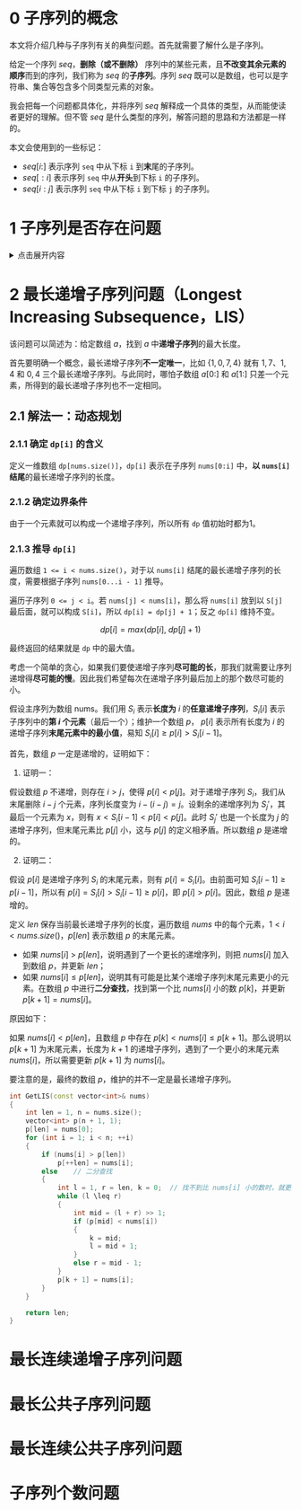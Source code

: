 # 0 子序列的概念

本文将介绍几种与子序列有关的典型问题。首先就需要了解什么是子序列。

给定一个序列 $seq$，**删除（或不删除）** 序列中的某些元素，且**不改变其余元素的顺序**而到的序列，我们称为 $seq$ 的**子序列**。序列 $seq$ 既可以是数组，也可以是字符串、集合等包含多个同类型元素的对象。

我会把每一个问题都具体化，并将序列 $seq$ 解释成一个具体的类型，从而能使读者更好的理解。但不管 $seq$ 是什么类型的序列，解答问题的思路和方法都是一样的。

本文会使用到的一些标记：

- $seq[i:]$ 表示序列 `seq` 中从下标 `i` 到**末**尾的子序列。
- $seq[:i]$ 表示序列 `seq` 中从**开头**到下标 `i` 的子序列。
- $seq[i:j]$ 表示序列 `seq` 中从下标 `i` 到下标 `j` 的子序列。

# 1 子序列是否存在问题

<details>
<summary>点击展开内容</summary>

## 1.1 问题概述

该问题可以简述为：给定字符串 $s$ 和 $t$ ，判断 $s$ 是否为 $t$ 的**子序列**。

## 1.2 解法一：贪心 + 双指针

### 1.2.1 匹配过程

定义两个指针 $i$ 和 $j$，分别指向字符串 $s$ 和 $t$ 的首字符。遍历两个字符串，并对 $s[i]$ 和 $t[j]$ 进行匹配。如果匹配成功，则 $i$ 和 $j$ 同时向后移，否则只有 $j$ 向后移。如果最终 $i$ 移动到了 $s$ 的末尾，说明 $s$ 中所有字符都匹配成功了，即表明 $s$ 是 $t$ 的子序列。

有一点要注意，对于 $s[i]$，在 $t$ 中可能不止一个位置可以匹配，那究竟是匹配哪一个呢？从贪心的策略来上，我们选择匹配**先出现的那个字符**。

假如 $s[i]$ 在 $t$ 中出现了两次，一个位置在 $j_1$，另一个在 $j_2$，且 $j_1 < j_2$。那么匹配 $t[j_1]$ 是更优的选择。因为在 $t[j_2]$ 后面出现的字符，同时也在 $t[j_1]$ 的后面；而先匹配 $t[j_1]$ 的话，在 $t[j_1]$ 和 $t[j_2]$ 之间就有更多的字符可以进行匹配，增大了匹配成功的概率。

### 1.2.2 C++ 代码

```cpp
bool IsSubsequence(const string& s, const string& t)
{
    int i = 0;
    for (int j = 0; j < t.size(); ++j)
        if (s[i] == t[j]) ++i;

    return i == s.size();
}
```

## 1.3 解法二：动态规划 + 哈希表

问题升级一下：假如有大量输入的 $s$，称作 $s1$, $s2$, ... , $sk$ 其中 $k >= 10$ 亿，你需要依次检查它们是否为 $t$ 的子序列。在这种情况下，还采用解法一肯定会超时。不妨通过动态规划的方法，建立一个哈希表，再通过哈希表去匹配 `s` 中的每一个字符，速度就会快很多了。

### 1.3.1 确定 $dp[i][j]$ 的含义

这种类似于对同一个主串做很多次匹配的问题，可以像 $KMP$ 算法一样，先用一些时间将主串中的信息建立成一个哈希表，就可以快速的进行匹配。在这里，我们姑且将字符串 $t$ 称作**主串**。

假设主串 $t$ 的长度为 $n$。定义二维数组 $dp[n + 1][26]$，$dp[i][j]$ 表示主串 $t$ 中，从位置 $i$ 开始（包括 $i$ 在内）往后字符 $j$ **第一次出现**的位置。计算完 $dp$ 后，就能得到 $t$ 中从**每一个位置**开始往后**所有字符**第一次出现的位置。数组 $dp$ 也就是我们所说的哈希表。

由于需要记录后面的字符第一次出现的次数，所以需要采用**倒序遍历**。

### 1.3.2 确定边界条件

当 $i = n - 1$，除了位置 $n - 1$，再往后就没有任何字符了，无法继续匹配。因此可以令所有的 $dp[n][j] = n(0 \leq j < 26)$，这样就能正常匹配 $dp[n - 1][j]$。且当 $dp[i][j] = n$ 时，表明从 $i$ 开始往后不存在字符 $j$ 了，匹配结束。

### 1.3.3 推导 $dp[i][j]$

遍历主串 $t$，$0 \leq i \leq n - 1$：
- 若 $t[i]$ 处的字符就是 $j$，则 $dp[i][j] = i$。
- 若 $t[i]$ 处的字符不是 $j$，则从位置 $i$ 开始往后字符 $j$ 第一次出现的位置，等同于从位置 $i + 1$ 开始往后字符 $j$ 第一次出现的位置，所以 $dp[i][j] = dp[i + 1][j]$。

综上有：

$$
f[i][j]=\left\lbrace
\begin{array}{ll}
i, & t[i]=j \\
f[i+1][j], & t[i] \neq j
\end{array}\right.
$$

### 1.3.4 匹配过程

在循环中，定义两个指针 $i$ 和 $j$ 分别指向字符串 $t$ 和 $s$ 的首字符，$j$ 遍历字符串 $s$，$0 \leq j < s.size()$。

若 $d[i][s[j] - 'a'] = n$，说明往后没有字符可以匹配了，从而 $s$ 不是 $t$ 的子串，返回 $false$；若 $d[i][s[j] - 'a'] \neq n$，说明该处的字符与 $s[j]$ 匹配，则 $i$ 要跳转到该处的**下一个位置**，与 $s$ 的下一个位置（即 $j + 1$）进行匹配。

由于除了 $n$ 之外，$dp[i][j]$ 的最大值就是 $n - 1$，所以不用担心 $i = dp[i][j]$ 会出现越界的问题。循环能正常结束就说明字符串 $s$ 中的每一个字符都匹配成功了，返回 $true$。

### 1.3.5 C++ 代码

```cpp
bool IsSubsequence(const string& s, const string& t)
{
    if (s.size() > t.size()) return false;  // s 比 t 更长，就不可能是 t 的子序列

    int n = t.size();
    vector<vector<int>> dp(n + 1, vector<int>(26, 0));
    for (auto& i : dp[n]) i = n;    // 初始化边界条件

    for (int i = n - 1; i >= 0; --i)
        for (int j = 0; j < 26; ++j)
            dp[i][j] = (t[i] == j + 'a') ? i : dp[i + 1][j];

    for (int i = 0, j = 0; j < s.size(); ++j)
    {
        if (dp[i][s[j] - 'a'] == n) // 到达主串末尾
            return false;
        i = dp[i][s[j] - 'a'] + 1;  // i 跳转到下一个位置进行匹配
    }

    return true;
}
```

</details>

# 2 最长递增子序列问题（Longest Increasing Subsequence，LIS）

该问题可以简述为：给定数组 $a$，找到 $a$ 中**递增子序列**的最大长度。

首先要明确一个概念，最长递增子序列**不一定唯一**，比如 $\{1,0,7,4\}$ 就有 ${1,7}$、${1,4}$ 和 ${0, 4}$ 三个最长递增子序列。与此同时，哪怕子数组 $a[0:]$ 和 $a[1:]$ 只差一个元素，所得到的最长递增子序列也不一定相同。

## 2.1 解法一：动态规划

### 2.1.1 确定 `dp[i]` 的含义

定义一维数组 `dp[nums.size()]`，`dp[i]` 表示在子序列 `nums[0:i]` 中，**以 `nums[i]` 结尾**的最长递增子序列的长度。

### 2.1.2 确定边界条件

由于一个元素就可以构成一个递增子序列，所以所有 `dp` 值初始时都为1。

### 2.1.3 推导 `dp[i]`

遍历数组 `1 <= i < nums.size()`，对于以 `nums[i]` 结尾的最长递增子序列的长度，需要根据子序列 `nums[0...i - 1]` 推导。

遍历子序列 `0 <= j < i`。若 `nums[j] < nums[i]`，那么将 `nums[i]` 放到以 `S[j]` 最后面，就可以构成 `S[i]`，所以 `dp[i] = dp[j] + 1`；反之 `dp[i]` 维持不变。

$$dp[i] = max(dp[i],\ dp[j] + 1) $$

最终返回的结果就是 `dp` 中的最大值。

考虑一个简单的贪心，如果我们要使递增子序列**尽可能的长**，那我们就需要让序列递增得**尽可能的慢**。因此我们希望每次在递增子序列最后加上的那个数尽可能的小。

假设主序列为数组 nums。我们用 $S_i$ 表示**长度为** $i$ 的**任意递增子序列**，$S_i[i]$ 表示子序列中的**第 $i$ 个元素**（最后一个）；维护一个数组 $p$， $p[i]$ 表示所有长度为 $i$ 的递增子序列**末尾元素中的最小值**，易知 $S_i[i] \ge p[i] > S_i[i - 1]$。

首先，数组 $p$ 一定是递增的，证明如下：

1. 证明一：

假设数组 $p$ 不递增，则存在 $i > j$，使得 $p[i] < p[j]$。对于递增子序列 $S_i$，我们从末尾删除 $i - j$ 个元素，序列长度变为 $i - (i - j) = j$。设剩余的递增序列为 $S_j'$，其最后一个元素为 $x$，则有 $x < S_i[i - 1] < p[i] < p[j]$。此时 $S_j'$ 也是一个长度为 $j$ 的递增子序列，但末尾元素比 $p[j]$ 小，这与 $p[j]$ 的定义相矛盾。所以数组 $p$ 是递增的。

2. 证明二：

假设 $p[i]$ 是递增子序列 $S_i$ 的末尾元素，则有 $p[i] = S_i[i]$。由前面可知 $S_i[i - 1] \ge p[i - 1]$，所以有 $p[i] = S_i[i] > S_i[i - 1] \ge p[i]$，即 $p[i] > p[i]$。因此，数组 $p$ 是递增的。

定义 $len$ 保存当前最长递增子序列的长度，遍历数组 $nums$ 中的每个元素，$1 < i < nums.size()$，$p[len]$ 表示数组 $p$ 的末尾元素。
- 如果 $nums[i]$ > $p[len]$，说明遇到了一个更长的递增序列，则把 $nums[i]$ 加入到数组 $p$，并更新 $len$；
- 如果 $nums[i] \leq p[len]$，说明其有可能是比某个递增子序列末尾元素更小的元素。在数组 $p$ 中进行**二分查找**，找到第一个比 $nums[i]$ 小的数 $p[k]$，并更新 $p[k + 1] = nums[i]$。

原因如下：

如果 $nums[i] < p[len]$，且数组 $p$ 中存在 $p[k] < nums[i] \le p[k + 1]$。那么说明以 $p[k + 1]$ 为末尾元素，长度为 $k + 1$ 的递增子序列，遇到了一个更小的末尾元素 $nums[i]$，所以需要更新 $p[k + 1]$ 为 $nums[i]$。

要注意的是，最终的数组 $p$，维护的并不一定是最长递增子序列。

```cpp
int GetLIS(const vector<int>& nums)
{
    int len = 1, n = nums.size();
    vector<int> p(n + 1, 1);
    p[len] = nums[0];
    for (int i = 1; i < n; ++i)
    {
        if (nums[i] > p[len])
            p[++len] = nums[i];
        else    // 二分查找
        {
            int l = 1, r = len, k = 0;  // 找不到比 nums[i] 小的数时，就更新 p[1]
            while (l \leq r)
            {
                int mid = (l + r) >> 1;
                if (p[mid] < nums[i])
                {
                    k = mid;
                    l = mid + 1;
                }
                else r = mid - 1;
            }
            p[k + 1] = nums[i];
        }
    }

    return len;
}
```

# 最长连续递增子序列问题

# 最长公共子序列问题

# 最长连续公共子序列问题

# 子序列个数问题

